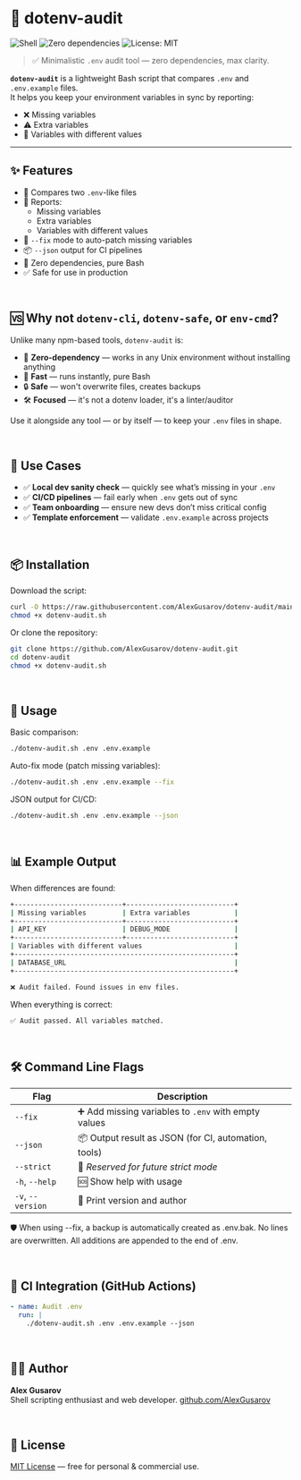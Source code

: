 # 🌱 dotenv-audit

![Shell](https://img.shields.io/badge/Shell-Bash-brightgreen?logo=gnu-bash)
![Zero dependencies](https://img.shields.io/badge/zero--dependencies-%E2%9C%94%EF%B8%8F-success)
![License: MIT](https://img.shields.io/badge/License-MIT-green.svg)

> ✅ Minimalistic `.env` audit tool — zero dependencies, max clarity.

**`dotenv-audit`** is a lightweight Bash script that compares `.env` and `.env.example` files.  
It helps you keep your environment variables in sync by reporting:

- ❌ Missing variables
- ⚠️ Extra variables
- 🔄 Variables with different values

---

## ✨ Features

- 🧪 Compares two `.env`-like files
- 🎯 Reports:
  - Missing variables
  - Extra variables
  - Variables with different values
- 🔧 `--fix` mode to auto-patch missing variables
- 📦 `--json` output for CI pipelines
- 🧘 Zero dependencies, pure Bash
- ✅ Safe for use in production
  
&nbsp;

## 🆚 Why not `dotenv-cli`, `dotenv-safe`, or `env-cmd`?

Unlike many npm-based tools, `dotenv-audit` is:

- 🧘 **Zero-dependency** — works in any Unix environment without installing anything
- 🐢 **Fast** — runs instantly, pure Bash
- 🔒 **Safe** — won't overwrite files, creates backups
- 🛠️ **Focused** — it's not a dotenv loader, it's a linter/auditor

Use it alongside any tool — or by itself — to keep your `.env` files in shape.

&nbsp;

## 🧩 Use Cases

- ✅ **Local dev sanity check** — quickly see what’s missing in your `.env`
- ✅ **CI/CD pipelines** — fail early when `.env` gets out of sync
- ✅ **Team onboarding** — ensure new devs don’t miss critical config
- ✅ **Template enforcement** — validate `.env.example` across projects
  
&nbsp;

## 📦 Installation

Download the script:

```bash
curl -O https://raw.githubusercontent.com/AlexGusarov/dotenv-audit/main/dotenv-audit.sh
chmod +x dotenv-audit.sh
```

Or clone the repository: 

```bash
git clone https://github.com/AlexGusarov/dotenv-audit.git
cd dotenv-audit
chmod +x dotenv-audit.sh
```
&nbsp;

## 🚀 Usage

Basic comparison:

```bash 
./dotenv-audit.sh .env .env.example
```

Auto-fix mode (patch missing variables):

```bash 
./dotenv-audit.sh .env .env.example --fix
```
JSON output for CI/CD:

```bash 
./dotenv-audit.sh .env .env.example --json
```
&nbsp;

## 📊 Example Output

When differences are found:

```bash
+---------------------------+---------------------------+
| Missing variables         | Extra variables           |
+---------------------------+---------------------------+
| API_KEY                   | DEBUG_MODE                |
+---------------------------+---------------------------+
| Variables with different values                       |
+-------------------------------------------------------+
| DATABASE_URL                                          |
+-------------------------------------------------------+

❌ Audit failed. Found issues in env files.
```

When everything is correct:

```bash
✅ Audit passed. All variables matched.
```
&nbsp;

## 🛠️ Command Line Flags

| Flag              | Description                                                |
|-------------------|------------------------------------------------------------|
| `--fix`           | ➕ Add missing variables to `.env` with empty values       |
| `--json`          | 📦 Output result as JSON (for CI, automation, tools)       |
| `--strict`        | 🧪 *Reserved for future strict mode*                       |
| `-h`, `--help`    | 🆘 Show help with usage                                    |
| `-v`, `--version` | 🧾 Print version and author                                |

🛡 When using --fix, a backup is automatically created as .env.bak.
No lines are overwritten. All additions are appended to the end of .env.

&nbsp;                              

## 🧪 CI Integration (GitHub Actions)

```yaml
- name: Audit .env
  run: |
    ./dotenv-audit.sh .env .env.example --json
```

&nbsp;

## 👨‍💻 Author

**Alex Gusarov**  
Shell scripting enthusiast and web developer. 
[github.com/AlexGusarov](https://github.com/AlexGusarov)

&nbsp;

## 📄 License

[MIT License](https://github.com/AlexGusarov/dotenv-audit/blob/main/LICENSE) — free for personal & commercial use.
